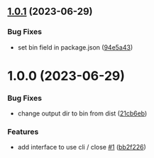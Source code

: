 ## [1.0.1](https://github.com/HiromiShikata/entity-relation-diagram-from-ast/compare/v1.0.0...v1.0.1) (2023-06-29)


### Bug Fixes

* set bin field in package.json ([94e5a43](https://github.com/HiromiShikata/entity-relation-diagram-from-ast/commit/94e5a43305d8d54154874875248f6859508ac815))

# 1.0.0 (2023-06-29)


### Bug Fixes

* change output dir to bin from dist ([21cb6eb](https://github.com/HiromiShikata/entity-relation-diagram-from-ast/commit/21cb6eb0469bc86a5c1410750a60abb713c51634))


### Features

* add interface to use cli / close [#1](https://github.com/HiromiShikata/entity-relation-diagram-from-ast/issues/1) ([bb2f226](https://github.com/HiromiShikata/entity-relation-diagram-from-ast/commit/bb2f226faeaa5f7951ad38ee241409060d519ebd))
